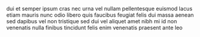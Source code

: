 dui et semper ipsum cras nec urna vel nullam pellentesque euismod lacus etiam
mauris nunc odio libero quis faucibus feugiat felis dui massa aenean sed
dapibus vel non tristique sed dui vel aliquet amet nibh mi id non venenatis
nulla finibus tincidunt felis enim venenatis praesent ante leo